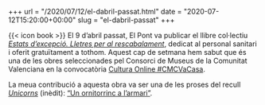 +++
url = "/2020/07/12/el-dabril-passat.html"
date = "2020-07-12T15:20:00+00:00"
slug = "el-dabril-passat"
+++

{{< icon book >}} El 9 d’abril passat, El Pont va publicar el llibre col·lectiu [*Estats d’excepció. Lletres per al rescabalament*](http://elpontdeleslletres.cat/estatsdexcepcio/), dedicat al personal sanitari i oferit gratuïtament a tothom. Aquest cap de setmana hem sabut que és una de les obres seleccionades pel Consorci de Museus de la Comunitat Valenciana en la convocatòria [Cultura Online #CMCVaCasa](https://www.consorcimuseus.gva.es/centro-del-carmen/convocatorias/convocatoria-cultura-online-cmcvacasa-2/).

La meua contribució a aquesta obra va ser una de les proses del recull [*Unicorns*](/contes/unicorns/) (inèdit): [“Un ornitorrinc a l’armari”](/contes/unicorns/unicorns29).

